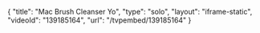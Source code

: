 {
    "title": "Mac Brush Cleanser Yo",
    "type": "solo",
    "layout": "iframe-static",
    "videoId": "139185164",
    "url": "\/tvpembed\/139185164"
}
